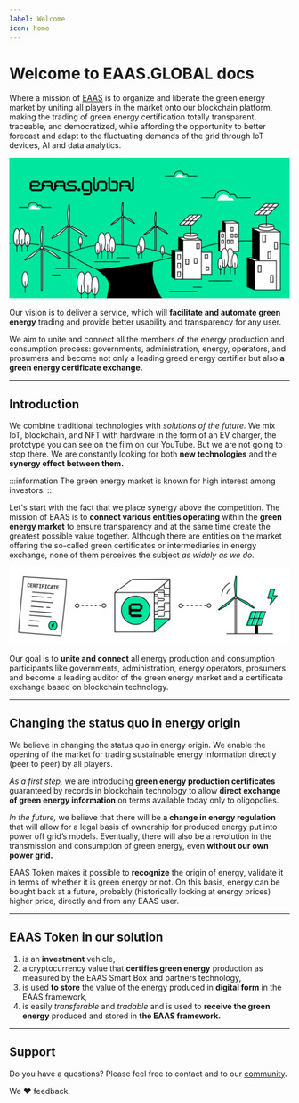 ```yaml
---
label: Welcome
icon: home
---
```

# Welcome to EAAS.GLOBAL docs

<style>
    .information {
        text-align: center;
        color: #1956AF;
        border-radius: 5px;
        background-color: #E1EDFF;
        border: 1px solid #1956AF;
        padding-top: 20px;
        margin-bottom: 20px;
    }
</style>
Where a mission of [EAAS](https://eaas.global/) is to organize and liberate the green energy market by uniting all players in the market onto our blockchain platform, making the trading of green energy certification totally transparent, traceable, and democratized, while affording the opportunity to better forecast and adapt to the fluctuating demands of the grid through IoT devices, AI and data analytics.

![](src/headers/welcome_header.jpg)

Our vision is to deliver a service, which will **facilitate and automate green energy** trading and provide better usability and transparency for any user.
 
We aim to unite and connect all the members of the energy production and consumption process: governments, administration, energy, operators, and prosumers and become not only a leading greed energy certifier but also **a green energy certificate exchange.**

---

## Introduction

We combine traditional technologies with *solutions of the future.* We mix IoT, blockchain, and NFT with hardware in the form of an EV charger, the prototype you can see on the film on our YouTube. But we are not going to stop there. We are constantly looking for both **new technologies** and the **synergy effect between them.**

:::information
The green energy market is known for high interest among investors.
:::

Let's start with the fact that we place synergy above the competition. The mission of EAAS is to **connect various entities operating** within the **green energy market** to ensure transparency and at the same time create the greatest possible value together. Although there are entities on the market offering the so-called green certificates or intermediaries in energy exchange, none of them perceives the subject *as widely as we do.*

![](src/headers/ceritificate_header.png)

Our goal is to **unite and connect** all energy production and consumption participants like governments, administration, energy operators, prosumers and become a leading auditor of the green energy market and a certificate exchange based on blockchain technology.

---

## Changing the status quo in energy origin

We believe in changing the status quo in energy origin. We enable the opening of the market for trading sustainable energy information directly (peer to peer) by all players.

*As a first step,* we are introducing **green energy production certificates** guaranteed by records in blockchain technology to allow **direct exchange of green energy information** on terms available today only to oligopolies.
 
*In the future,* we believe that there will be **a change in energy regulation** that will allow for a legal basis of ownership for produced energy put into power off grid’s models. Eventually, there will also be a revolution in the transmission and consumption of green energy, even **without our own power grid.**
 
EAAS Token makes it possible to **recognize** the origin of energy, validate it in terms of whether it is green energy or not. On this basis, energy can be bought back at a future, probably (historically looking at energy prices) higher price, directly and from any EAAS user.

---

## EAAS Token in our solution

1. is an **investment** vehicle,
2. a cryptocurrency value that **certifies green energy** production as measured by the EAAS Smart Box and partners technology,
3. is used **to store** the value of the energy produced in **digital form** in the EAAS framework,
4. is easily *transferable* and *tradable* and is used to **receive the green energy** produced and stored in **the EAAS framework.**

---

## Support

Do you have a questions? Please feel free to contact and to our [community](https://github.com/retypeapp/retype/issues).

We :heart: feedback.
